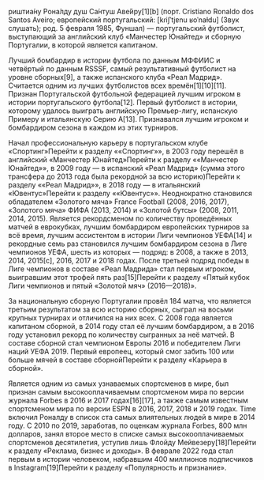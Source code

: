 риштиа́ну Рона́лду душ Са́нтуш Аве́йру[1][b] (порт. Cristiano Ronaldo dos Santos Aveiro; европейский португальский: [kɾiʃˈtjɐnu ʁoˈnaɫdu] (Звук слушать); род. 5 февраля 1985, Фуншал) — португальский футболист, выступающий за английский клуб «Манчестер Юнайтед» и сборную Португалии, в которой является капитаном.

Лучший бомбардир в истории футбола по данным МФФИИС и четвёртый по данным RSSSF, самый результативный футболист на уровне сборных[9], а также испанского клуба «Реал Мадрид». Считается одним из лучших футболистов всех времён[1][10][11]. Признан Португальской футбольной федерацией лучшим игроком в истории португальского футбола[12]. Первый футболист в истории, которому удалось выиграть английскую Премьер-лигу, испанскую Примеру и итальянскую Серию A[13]. Признавался лучшим игроком и бомбардиром сезона в каждом из этих турниров.

Начал профессиональную карьеру в португальском клубе «Спортинг»Перейти к разделу ««Спортинг»», в 2003 году перешёл в английский «Манчестер Юнайтед»Перейти к разделу ««Манчестер Юнайтед»», в 2009 году — в испанский «Реал Мадрид» (сумма этого трансфера до 2013 года была рекордной за всю историю)Перейти к разделу ««Реал Мадрид»», в 2018 году — в итальянский «Ювентус»Перейти к разделу ««Ювентус»». Неоднократно становился обладателем «Золотого мяча» France Football (2008, 2016, 2017), «Золотого мяча» ФИФА (2013, 2014) и «Золотой бутсы» (2008, 2011, 2014, 2015). Является рекордсменом по количеству проведённых матчей в еврокубках, лучшим бомбардиром европейских турниров за всё время, лучшим ассистентом в истории Лиги чемпионов УЕФА[14] и рекордные семь раз становился лучшим бомбардиром сезона в Лиге чемпионов УЕФА, шесть из которых — подряд: в 2008, а также в 2013, 2014, 2015[c], 2016, 2017 и 2018 годах. После третьей подряд победы в Лиге чемпионов в составе «Реал Мадрида» стал первым игроком, выигравшим этот трофей пять раз[15]Перейти к разделу «Пятый кубок Лиги чемпионов и пятый «Золотой мяч» (2016—2018)».

За национальную сборную Португалии провёл 184 матча, что является третьим результатом за всю историю сборных, сыграл на восьми крупных турнирах и отличился на них всех. С 2008 года является капитаном сборной, в 2014 году стал её лучшим бомбардиром, а в 2016 году установил рекорд по количеству сыгранных за неё матчей. В составе сборной стал чемпионом Европы 2016 и победителем Лиги наций УЕФА 2019. Первый европеец, который смог забить 100 или больше мячей в составе сборнойПерейти к разделу «Карьера в сборной».

Является одним из самых узнаваемых спортсменов в мире, был признан самым высокооплачиваемым спортсменом мира по версии журнала Forbes в 2016 и 2017 годах[16][17], а также самым известным спортсменом мира по версии ESPN в 2016, 2017, 2018 и 2019 годах. Time включил Роналду в список ста самых влиятельных людей в мире в 2014 году. C 2010 по 2019, заработав, по оценкам журнала Forbes, 800 млн долларов, занял второе место в списке самых высокооплачиваемых спортсменов десятилетия, уступив лишь Флойду Мейвезеру[18]Перейти к разделу «Реклама, бизнес и доходы». В феврале 2022 года стал первым в истории человеком, набравшим 400 миллионов подписчиков в Instagram[19]Перейти к разделу «Популярность и признание».